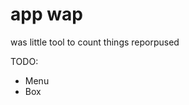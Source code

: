 # app wap

was little tool to count things reporpused

TODO: 
- Menu
- Box 
<!-- - Add,remove and edit items.
- Local storage
- Add more keyboard shortcuts -->
